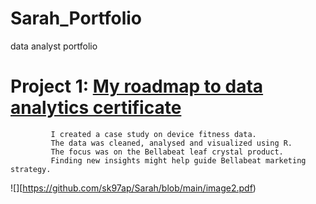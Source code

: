 # Sarah_Portfolio
data analyst portfolio

# Project 1: [My roadmap to data analytics certificate](https://github.com/sk97ap/Sarah/blob/main/dailyactivity.utf8.pdf)
             I created a case study on device fitness data.
             The data was cleaned, analysed and visualized using R. 
             The focus was on the Bellabeat leaf crystal product. 
             Finding new insights might help guide Bellabeat marketing strategy. 

![][https://github.com/sk97ap/Sarah/blob/main/image2.pdf)
